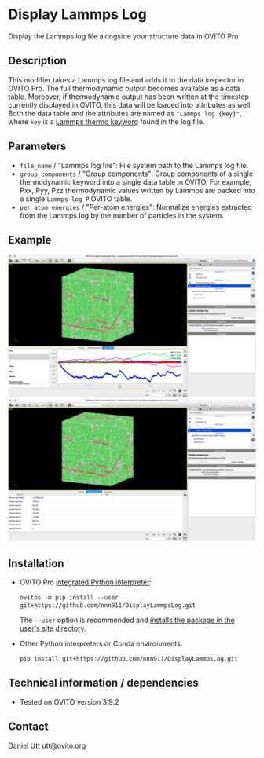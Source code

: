 # Display Lammps Log
Display the Lammps log file alongside your structure data in OVITO Pro

## Description
This modifier takes a Lammps log file and adds it to the data inspector in OVITO Pro. The full thermodynamic output becomes available as a data table. Moreover, if thermodynamic output has been written at the timestep currently displayed in OVITO, this data will be loaded into attributes as well. Both the data table and the attributes are named as `"Lammps log {key}"`, where `key` is a [Lammps thermo keyword](https://docs.lammps.org/thermo_style.html) found in the log file.

## Parameters
- `file_name` / "Lammps log file": File system path to the Lammps log file.
- `group_components` / "Group components": Group components of a single thermodynamic keyword into a single data table in OVITO. For example, Pxx, Pyy, Pzz thermodynamic values written by Lammps are packed into a single `Lammps log P` OVITO table.
- `per_atom_energies` / "Per-atom energies": Normalize energies extracted from the Lammps log by the number of particles in the system.

## Example
![Example 01 displaying the data table graph](examples/example_01.png)
![Example 02 displaying the attributes for a single step](examples/example_02.png)

## Installation
- OVITO Pro [integrated Python interpreter](https://docs.ovito.org/python/introduction/installation.html#ovito-pro-integrated-interpreter):
  ```
  ovitos -m pip install --user git+https://github.com/nnn911/DisplayLammpsLog.git
  ``` 
  The `--user` option is recommended and [installs the package in the user's site directory](https://pip.pypa.io/en/stable/user_guide/#user-installs).

- Other Python interpreters or Conda environments:
  ```
  pip install git+https://github.com/nnn911/DisplayLammpsLog.git
  ```

## Technical information / dependencies
- Tested on OVITO version 3.9.2

## Contact
Daniel Utt utt@ovito.org